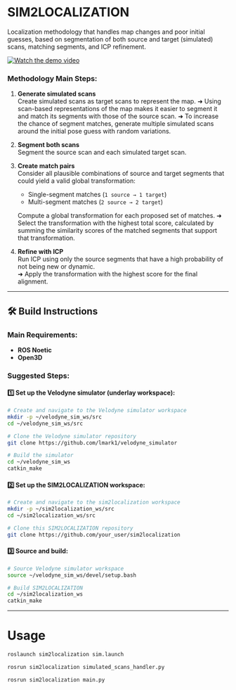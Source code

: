 # SIM2LOCALIZATION

Localization methodology that handles map changes and poor initial guesses, based on segmentation of both source and target (simulated) scans, matching segments, and ICP refinement.

[![Watch the demo video](https://img.youtube.com/vi/gEH-HKmtNh8/0.jpg)](https://youtu.be/gEH-HKmtNh8)


### Methodology Main Steps:

1. **Generate simulated scans**  
   Create simulated scans as target scans to represent the map.
   ➜ Using scan-based representations of the map makes it easier to segment it and match its segments with those of the source scan.
   ➜ To increase the chance of segment matches, generate multiple simulated scans around the initial pose guess with random variations.

2. **Segment both scans**  
   Segment the source scan and each simulated target scan.

3. **Create match pairs**  
   Consider all plausible combinations of source and target segments that could yield a valid global transformation:
   - Single-segment matches (`1 source → 1 target`)
   - Multi-segment matches (`2 source → 2 target`)
   
   Compute a global transformation for each proposed set of matches.
    ➜ Select the transformation with the highest total score, calculated by summing the similarity scores of the matched segments that support that transformation.

4. **Refine with ICP**  
   Run ICP using only the source segments that have a high probability of not being new or dynamic.  
   ➜ Apply the transformation with the highest score for the final alignment.

---

## 🛠️ Build Instructions

### Main Requirements:
- **ROS Noetic**
- **Open3D**

### Suggested Steps:

#### 1️⃣ Set up the Velodyne simulator (underlay workspace):
```bash
# Create and navigate to the Velodyne simulator workspace
mkdir -p ~/velodyne_sim_ws/src
cd ~/velodyne_sim_ws/src

# Clone the Velodyne simulator repository
git clone https://github.com/lmark1/velodyne_simulator

# Build the simulator
cd ~/velodyne_sim_ws
catkin_make
```

#### 2️⃣ Set up the SIM2LOCALIZATION workspace:
```bash
# Create and navigate to the sim2localization workspace
mkdir -p ~/sim2localization_ws/src
cd ~/sim2localization_ws/src

# Clone this SIM2LOCALIZATION repository
git clone https://github.com/your_user/sim2localization
```

#### 3️⃣ Source and build:
```bash
# Source Velodyne simulator workspace
source ~/velodyne_sim_ws/devel/setup.bash

# Build SIM2LOCALIZATION
cd ~/sim2localization_ws
catkin_make
```

---
# Usage
```bash
roslaunch sim2localization sim.launch

rosrun sim2localization simulated_scans_handler.py 

rosrun sim2localization main.py
```